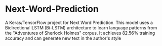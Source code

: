 # Next-Word-Prediction
A Keras/TensorFlow project for Next Word Prediction. This model uses a Bidirectional LSTM (Bi-LSTM) architecture to learn language patterns from the "Adventures of Sherlock Holmes" corpus. It achieves 82.56% training accuracy and can generate new text in the author's style
